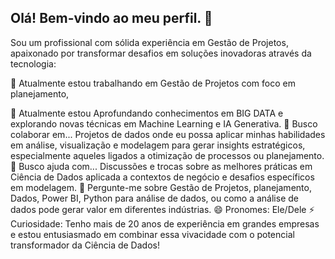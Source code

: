 ## Olá! Bem-vindo ao meu perfil.  👋

Sou um profissional com sólida experiência em Gestão de Projetos, apaixonado por transformar desafios em soluções inovadoras através da tecnologia:

🔭 Atualmente estou trabalhando em Gestão de Projetos com foco em planejamento,

🌱 Atualmente estou Aprofundando conhecimentos em BIG DATA e explorando novas técnicas em Machine Learning e IA Generativa.
👯 Busco colaborar em... Projetos de dados onde eu possa aplicar minhas habilidades em análise, visualização e modelagem para gerar insights estratégicos, especialmente aqueles ligados a otimização de processos ou planejamento.
🤔 Busco ajuda com... Discussões e trocas sobre as melhores práticas em Ciência de Dados aplicada a contextos de negócio e desafios específicos em modelagem.
💬 Pergunte-me sobre Gestão de Projetos, planejamento, Dados, Power BI, Python para análise de dados, ou como a análise de dados pode gerar valor em diferentes indústrias.
😄 Pronomes: Ele/Dele
⚡ Curiosidade: Tenho mais de 20 anos de experiência em grandes empresas e estou entusiasmado em combinar essa vivacidade com o potencial transformador da Ciência de Dados!

<!--
**David-Gentil/David-Gentil** is a ✨ _special_ ✨ repository because its `README.md` (this file) appears on your GitHub profile.
